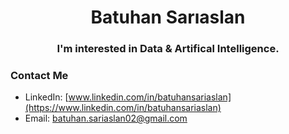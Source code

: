<div align="center">
  <h1>Batuhan Sarıaslan</h1>
</div>
<h3 align="center" >I'm interested in Data & Artifical Intelligence.</h3>  

### Contact Me
- LinkedIn: [www.linkedin.com/in/batuhansariaslan](https://www.linkedin.com/in/batuhansariaslan)
- Email: batuhan.sariaslan02@gmail.com
